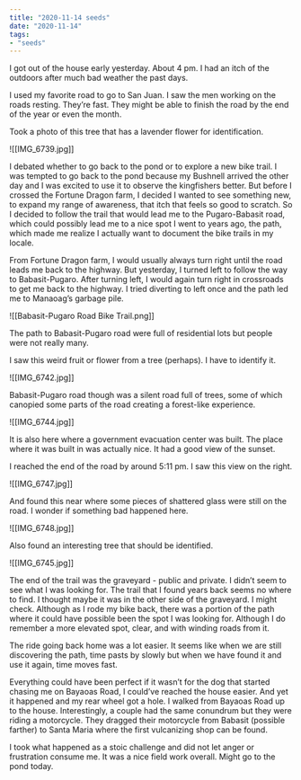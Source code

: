 ```yaml
---
title: "2020-11-14 seeds"
date: "2020-11-14"
tags:
- "seeds"
---
```


I got out of the house early yesterday. About 4 pm. I had an itch of the outdoors after much bad weather the past days.

I used my favorite road to go to San Juan. I saw the men working on the roads resting. They’re fast. They might be able to finish the road by the end of the year or even the month.

Took a photo of this tree that has a lavender flower for identification.

![[IMG_6739.jpg]]

I debated whether to go back to the pond or to explore a new bike trail. I was tempted to go back to the pond because my Bushnell arrived the other day and I was excited to use it to observe the kingfishers better. But before I crossed the Fortune Dragon farm, I decided I wanted to see something new, to expand my range of awareness, that itch that feels so good to scratch. So I decided to follow the trail that would lead me to the Pugaro-Babasit road, which could possibly lead me to a nice spot I went to years ago, the path, which made me realize I actually want to document the bike trails in my locale.

From Fortune Dragon farm, I would usually always turn right until the road leads me back to the highway. But yesterday, I turned left to follow the way to Babasit-Pugaro. After turning left, I would again turn right in crossroads to get me back to the highway. I tried diverting to left once and the path led me to Manaoag’s garbage pile.

![[Babasit-Pugaro Road Bike Trail.png]]

The path to Babasit-Pugaro road were full of residential lots but people were not really many.

I saw this weird fruit or flower from a tree (perhaps). I have to identify it.

![[IMG_6742.jpg]]

Babasit-Pugaro road though was a silent road full of trees, some of which canopied some parts of the road creating a forest-like experience.

![[IMG_6744.jpg]]

It is also here where a government evacuation center was built. The place where it was built in was actually nice. It had a good view of the sunset.

I reached the end of the road by around 5:11 pm. I saw this view on the right.

![[IMG_6747.jpg]]

And found this near where some pieces of shattered glass were still on the road. I wonder if something bad happened here.

![[IMG_6748.jpg]]

Also found an interesting tree that should be identified.

![[IMG_6745.jpg]]

The end of the trail was the graveyard - public and private. I didn’t seem to see what I was looking for. The trail that I found years back seems no where to find. I thought maybe it was in the other side of the graveyard. I might check. Although as I rode my bike back, there was a portion of the path where it could have possible been the spot I was looking for. Although I do remember a more elevated spot, clear, and with winding roads from it.

The ride going back home was a lot easier. It seems like when we are still discovering the path, time pasts by slowly but when we have found it and use it again, time moves fast.

Everything could have been perfect if it wasn’t for the dog that started chasing me on Bayaoas Road, I could’ve reached the house easier. And yet it happened and my rear wheel got a hole. I walked from Bayaoas Road up to the house. Interestingly, a couple had the same conundrum but they were riding a motorcycle. They dragged their motorcycle from Babasit (possible farther) to Santa Maria where the first vulcanizing shop can be found.

I took what happened as a stoic challenge and did not let anger or frustration consume me. It was a nice field work overall. Might go to the pond today.